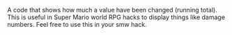 A code that shows how much a value have been changed (running total). This is useful in Super Mario world RPG hacks to display things like damage numbers.
Feel free to use this in your smw hack.
